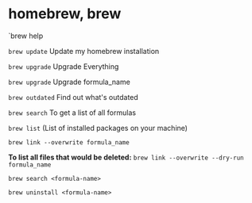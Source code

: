 # homebrew, brew

`brew help

`brew update` Update my homebrew installation

`brew upgrade` Upgrade Everything

`brew upgrade` Upgrade formula_name

`brew outdated` Find out what's outdated

`brew search` To get a list of all formulas

`brew list` (List of installed packages on your machine)

`brew link --overwrite formula_name`

**To list all files that would be deleted:**
`brew link --overwrite --dry-run formula_name`

`brew search <formula-name>`

`brew uninstall <formula-name>`

